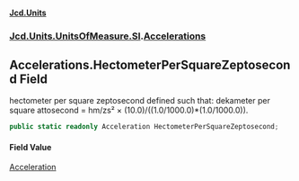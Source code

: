 #### [Jcd.Units](index.md 'index')
### [Jcd.Units.UnitsOfMeasure.SI](Jcd.Units.UnitsOfMeasure.SI.md 'Jcd.Units.UnitsOfMeasure.SI').[Accelerations](Accelerations.md 'Jcd.Units.UnitsOfMeasure.SI.Accelerations')

## Accelerations.HectometerPerSquareZeptosecond Field

hectometer per square zeptosecond defined such that: dekameter per square attosecond = hm/zs² × (10.0)/((1.0/1000.0)*(1.0/1000.0)).

```csharp
public static readonly Acceleration HectometerPerSquareZeptosecond;
```

#### Field Value
[Acceleration](Acceleration.md 'Jcd.Units.UnitTypes.Acceleration')